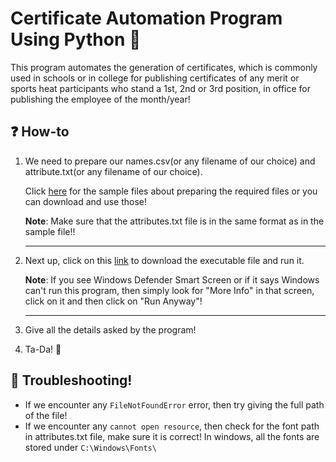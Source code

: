 # Certificate Automation Program Using Python 🚀

This program automates the generation of certificates, which is commonly used in schools or in college for publishing certificates of any merit or sports heat participants who stand a 1st, 2nd or 3rd position, in office for publishing the employee of the month/year! 

## ❓ How-to
1. We need to prepare our names.csv(or any filename of our choice) and attribute.txt(or any filename of our choice). 

    Click [here](github.com/HimangshuDe/Python-Certificate-Automation/tree/master/sample-files) for the sample files about preparing the required files or you can download and use those!

    **Note**: Make sure that the attributes.txt file is in the same format as in the sample file!!

    ----
2. Next up, click on this [link](https://github.com/HimangshuDe/Python-Certificate-Automation/releases) to download the executable file and run it.

    **Note**: If you see Windows Defender Smart Screen or if it says Windows can't run this program, then simply look for "More Info" in that screen, click on it and then click on "Run Anyway"!

    ---
3. Give all the details asked by the program!

4. Ta-Da! 🎉

## 🎯 Troubleshooting!
* If we encounter any `FileNotFoundError` error, then try giving the full path of the file! 
* If we encounter any `cannot open resource`, then check for the font path in attributes.txt file, make sure it is correct! In windows, all the fonts are stored under `C:\Windows\Fonts\`